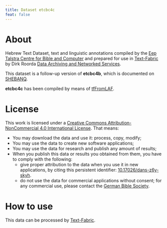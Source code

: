 ```yaml
---
title: Dataset etcbc4c
feat: false
---
```


# About

Hebrew Text Dataset, text and linguistic annotations compiled by the
[Eep Talstra Centre for Bible and Computer](http://www.godgeleerdheid.vu.nl/en/research/institutes-and-centres/eep-talstra-centre-for-bible-and-computer/index.aspx)
and prepared for use in 
[Text-Fabric](/ETCBC/text-fabric.wiki/Home)
by Dirk Roorda
[Data Archiving and Networked Services](https://dans.knaw.nl/en/front-page?set_language=en).

This dataset is a follow-up version of **etcbc4b**, which is documented on 
[SHEBANQ](https://shebanq.ancient-data.org/sources).

**etcbc4c** has been compiled by means of
[tfFromLAF](https://github.com/ETCBC/text-fabric/blob/master/tfFromLaf/tfFromLAF.ipynb).

# License

This work is licensed under a
[Creative Commons Attribution-NonCommercial 4.0 International License](https://creativecommons.org/licenses/by-nc/4.0/).
That means:

* You may download the data and use it: process, copy, modify;
* You may use the data to create new software applications;
* You may use the data for research and publish any amount of results;
* When you publish this data or results you obtained from them, you have to comply with the following:
  * give proper attribution to the data when you use it in new applications,
    by citing this persistent identifier:
    [10.17026/dans-z6y-skyh](http://dx.doi.org/10.17026%2Fdans-z6y-skyh).
  * do not use the data for commercial applications without consent;
    for any commercial use, please contact the
    [German Bible Society](zentrale@dbg.de).

# How to use

This data can be processed by 
[Text-Fabric](/ETCBC/text-fabric.wiki/Home).
